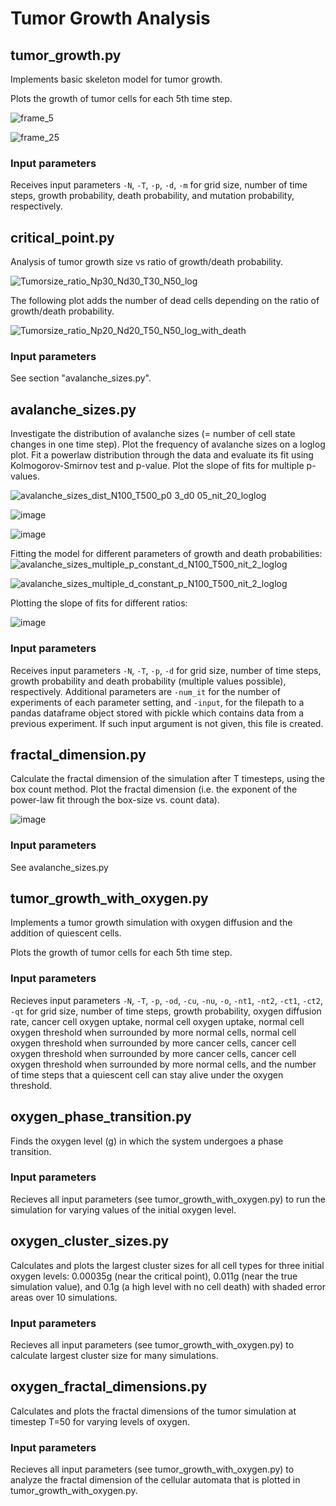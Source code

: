 # Tumor Growth Analysis

## tumor_growth.py
Implements basic skeleton model for tumor growth. 

Plots the growth of tumor cells for each 5th time step. 


![frame_5](https://github.com/user-attachments/assets/3d93e803-d0e7-40e3-b8f2-77fdee8edb88)

![frame_25](https://github.com/user-attachments/assets/314a44e9-1ed4-46df-802b-0ea4a80520b5)


### Input parameters 
Receives input parameters `-N`, `-T`, `-p`, `-d`, `-m` for grid size, number of time steps, growth probability, death probability, and mutation probability, respectively. 


## critical_point.py
Analysis of tumor growth size vs ratio of growth/death probability. 


![Tumorsize_ratio_Np30_Nd30_T30_N50_log](https://github.com/user-attachments/assets/26d07ef0-1b6e-461c-95cf-1db77b9ea78d)

The following plot adds the number of dead cells depending on the ratio of growth/death probability. 

![Tumorsize_ratio_Np20_Nd20_T50_N50_log_with_death](https://github.com/user-attachments/assets/fa2ad329-91b2-408f-b922-fc7a884b6959)


### Input parameters
See section "avalanche_sizes.py".
 

## avalanche_sizes.py
Investigate the distribution of avalanche sizes (= number of cell state changes in one time step). Plot the frequency of avalanche sizes on a loglog plot. Fit a powerlaw distribution through the data and evaluate its fit using Kolmogorov-Smirnov test and p-value. Plot the slope of fits for multiple p-values.

![avalanche_sizes_dist_N100_T500_p0 3_d0 05_nit_20_loglog](https://github.com/user-attachments/assets/095c2e2b-9257-4fc5-a1ca-fdc41051d4fc)

![image](https://github.com/user-attachments/assets/8068a2e8-08ec-4739-a5ac-738e845121c5)

![image](https://github.com/user-attachments/assets/3ded5735-d3ef-4133-9720-2c54f1313388)





Fitting the model for different parameters of growth and death probabilities: 
![avalanche_sizes_multiple_p_constant_d_N100_T500_nit_2_loglog](https://github.com/user-attachments/assets/31275915-bce7-418f-b596-281935a8d05f)

![avalanche_sizes_multiple_d_constant_p_N100_T500_nit_2_loglog](https://github.com/user-attachments/assets/ba99e092-04c0-40d9-b935-600a3ca8e148)

Plotting the slope of fits for different ratios: 

![image](https://github.com/user-attachments/assets/fbf20237-d22e-4c26-95f4-2457abc36da7)



### Input parameters
Receives input parameters `-N`, `-T`, `-p`, `-d` for grid size, number of time steps, growth probability and death probability (multiple values possible), respectively. Additional parameters are `-num_it` for the number of experiments of each parameter setting, and `-input`, for the filepath to a pandas dataframe object stored with pickle which contains data from a previous experiment. If such input argument is not given, this file is created. 

## fractal_dimension.py 
Calculate the fractal dimension of the simulation after T timesteps, using the box count method. Plot the fractal dimension (i.e. the exponent of the power-law fit through the box-size vs. count data). 

![image](https://github.com/user-attachments/assets/5a68222f-f8bd-4c8f-b7e6-0870cc79d966)

### Input parameters 
See avalanche_sizes.py

## tumor_growth_with_oxygen.py
Implements a tumor growth simulation with oxygen diffusion and the addition of quiescent cells.

Plots the growth of tumor cells for each 5th time step. 

### Input parameters 
Recieves input parameters `-N`, `-T`, `-p`, `-od`, `-cu`, `-nu`, `-o`, `-nt1`, `-nt2`, `-ct1`, `-ct2`, `-qt` for grid size, number of time steps, growth probability, oxygen diffusion rate, cancer cell oxygen uptake, normal cell oxygen uptake, normal cell oxygen threshold when surrounded by more normal cells, normal cell oxygen threshold when surrounded by more cancer cells, cancer cell oxygen threshold when surrounded by more cancer cells, cancer cell oxygen threshold when surrounded by more normal cells, and the number of time steps that a quiescent cell can stay alive under the oxygen threshold. 

## oxygen_phase_transition.py 
Finds the oxygen level (g) in which the system undergoes a phase transition. 

### Input parameters 
Recieves all input parameters (see tumor_growth_with_oxygen.py) to run the simulation for varying values of the initial oxygen level. 

## oxygen_cluster_sizes.py 
Calculates and plots the largest cluster sizes for all cell types for three initial oxygen levels: 0.00035g (near the critical point), 0.011g (near the true simulation value), and 0.1g (a high level with no cell death) with shaded error areas over 10 simulations. 

### Input parameters 
Recieves all input parameters (see tumor_growth_with_oxygen.py) to calculate largest cluster size for many simulations. 

## oxygen_fractal_dimensions.py 
Calculates and plots the fractal dimensions of the tumor simulation at timestep T=50 for varying levels of oxygen. 

### Input parameters 
Recieves all input parameters (see tumor_growth_with_oxygen.py) to analyze the fractal dimension of the cellular automata that is plotted in tumor_growth_with_oxygen.py. 



